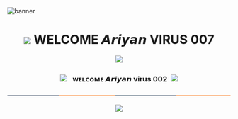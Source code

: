 <img src="https://i.imgur.com/3wwl0uR.jpeg" alt="banner">
<h1 align="center"><img src="./dashboard/images/logo-non-bg.png" width="22px"> WELCOME 𝘼𝙧𝙞𝙮𝙖𝙣 VIRUS 007</h1>
<!-- Github README -->

<p align="center"><img src="https://img.shields.io/badge/virus  %20BANGLADESHI- hack3r father green?colorA=%23ff0000&colorB=%23017e40&style=flat-square">

</i></b></h3>
<h3 align="center">
  <img src="https://emoji.discord.st/emojis/768b108d-274f-4f44-a634-8477b16efce7.gif" width="25">
  &nbsp; ᴡᴇʟᴄᴏᴍᴇ 𝘼𝙧𝙞𝙮𝙖𝙣 virus 002&nbsp;
  <img src="https://emoji.discord.st/emojis/768b108d-274f-4f44-a634-8477b16efce7.gif" width="25">
</h3>
<img align="center" alt="line" src="https://github.com/DalpatRathore/dalpatrathore/blob/main/assets/images/line-1.svg">

<p align="center">
  <a href="https://github.com/khrlmstfa/readme-typing-svg"><img src="https://readme-typing-svg.herokuapp.com?lines=Im+Just+Noob;But+I+will+Keep+Learning;I%20|%20Like%20|%20CODING%20:);lets%20study;Together%2Acumalaka%20:)%20:)&center=true&width=500&height=50"></a>
  
